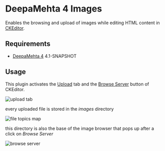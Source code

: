 # DeepaMehta 4 Images

Enables the browsing and upload of images while editing HTML content in [CKEditor](http://ckeditor.com/).

## Requirements

  * [DeepaMehta 4](http://github.com/jri/deepamehta) 4.1-SNAPSHOT

## Usage

This plugin activates the [Upload](http://docs.cksource.com/CKEditor_3.x/Users_Guide/Rich_Text/Images#Upload) tab
and the [Browse Server](http://docs.cksource.com/CKEditor_3.x/Users_Guide/Rich_Text/Images#Link) button of CKEditor.

![upload tab](https://github.com/dgf/dm4-images/raw/master/doc/upload.png)

every uploaded file is stored in the *images* directory

![file topics map](https://github.com/dgf/dm4-images/raw/master/doc/screenshot.png)

this directory is also the base of the image browser that pops up after a click on *Browse Server*

![browse server](https://github.com/dgf/dm4-images/raw/master/doc/browse.png)

